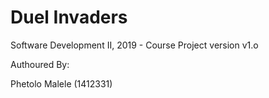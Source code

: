 # Duel Invaders

Software Development II, 2019 - Course Project
version v1.o 

Authoured  By:

Phetolo Malele  (1412331)
